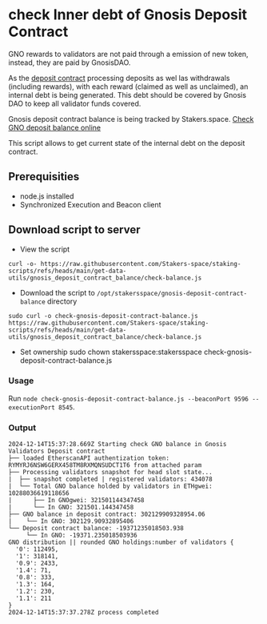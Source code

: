 # check Inner debt of Gnosis Deposit Contract
GNO rewards to validators are not paid through a emission of new token, instead, they are paid by GnosisDAO.

As the [deposit contract](https://gnosisscan.io/address/0x0b98057ea310f4d31f2a452b414647007d1645d9) processing deposits as wel las withdrawals (including rewards), with each reward (claimed as well as unclaimed), an internal debt is being generated. This debt should be covered by Gnosis DAO to keep all validator funds covered.

Gnosis deposit contract balance is being tracked by Stakers.space. [Check GNO deposit balance online](https://stakers.space/gnosis-staking/deposit-contract-balance)

This script allows to get current state of the internal debt on the deposit contract.

## Prerequisities
- node.js installed
- Synchronized Execution and Beacon client

## Download script to server
- View the script
```
curl -o- https://raw.githubusercontent.com/Stakers-space/staking-scripts/refs/heads/main/get-data-utils/gnosis_deposit_contract_balance/check-balance.js
```
- Download the script to `/opt/stakersspace/gnosis-deposit-contract-balance` directory
```
sudo curl -o check-gnosis-deposit-contract-balance.js https://raw.githubusercontent.com/Stakers-space/staking-scripts/refs/heads/main/get-data-utils/gnosis_deposit_contract_balance/check-balance.js
```
- Set ownership
sudo chown stakersspace:stakersspace check-gnosis-deposit-contract-balance.js

### Usage
Run `node check-gnosis-deposit-contract-balance.js --beaconPort 9596 --executionPort 8545`.

### Output
```
2024-12-14T15:37:28.669Z Starting check GNO balance in Gnosis Validators Deposit contract
├── loaded EtherscanAPI authentization token: RYMYRJ6NSW6GERX458TM8RXMQNSUDCT1T6 from attached param
├── Processing validators snapshot for head slot state...
|  ├── snapshot completed | registered validators: 434078
|  └── Total GNO balance holded by validators in ETHgwei: 10288036619118656
|      ├── In GNOgwei: 321501144347458
|      └── In GNO: 321501.144347458
├── GNO balance in deposit contract: 302129909328954.06
|    └── In GNO: 302129.90932895406
└── Deposit contract balance: -19371235018503.938
     └── In GNO: -19371.235018503936
GNO distribution || rounded GNO holdings:number of validators {
  '0': 112495,
  '1': 318141,
  '0.9': 2433,
  '1.4': 71,
  '0.8': 333,
  '1.3': 164,
  '1.2': 230,
  '1.1': 211
}
2024-12-14T15:37:37.278Z process completed
```